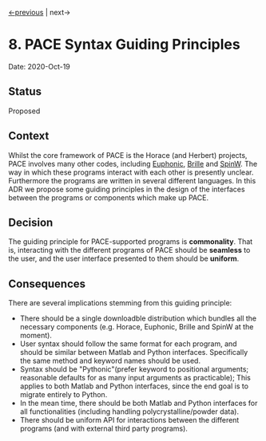[<-previous](0007-developer-scripts-storage-location.md) | next->

# 8. PACE Syntax Guiding Principles

Date: 2020-Oct-19

## Status

Proposed


## Context

Whilst the core framework of PACE is the Horace (and Herbert) projects,
PACE involves many other codes, including [Euphonic](https://github.com/pace-neutrons/Euphonic),
[Brille](https://github.com/brille/brille) and [SpinW](https://spinw.org).
The way in which these programs interact with each other is presently unclear.
Furthermore the programs are written in several different languages.
In this ADR we propose some guiding principles in the design of the interfaces
between the programs or components which make up PACE.

## Decision

The guiding principle for PACE-supported programs is **commonality**.
That is, interacting with the different programs of PACE should be **seamless**
to the user, and the user interface presented to them should be **uniform**.

## Consequences

There are several implications stemming from this guiding principle:

* There should be a single downloadble distribution which bundles all the 
necessary components (e.g. Horace, Euphonic, Brille and SpinW at the moment).
* User syntax should follow the same format for each program,
and should be similar between Matlab and Python interfaces.
Specifically the same method and keyword names should be used.
* Syntax should be "Pythonic"(prefer keyword to positional arguments;
reasonable defaults for as many input arguments as practicable);
This applies to both Matlab and Python interfaces,
since the end goal is to migrate entirely to Python.
* In the mean time, there should be both Matlab and Python interfaces for 
all functionalities (including handling polycrystalline/powder data).
* There should be uniform API for interactions between the different programs
(and with external third party programs).
